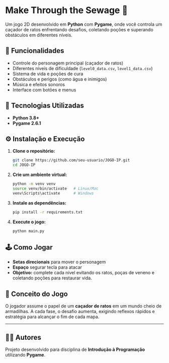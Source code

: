 # Make Through the Sewage 🐀

Um jogo 2D desenvolvido em **Python** com **Pygame**, onde você controla um caçador de ratos enfrentando desafios, coletando poções e superando obstáculos em diferentes níveis.


## 🚀 Funcionalidades

* Controle do personagem principal (caçador de ratos)
* Diferentes níveis de dificuldade (`level0_data.csv`, `level1_data.csv`)
* Sistema de vida e poções de cura
* Obstáculos e perigos (como água e inimigos)
* Música e efeitos sonoros
* Interface com botões e menus


## 🧩 Tecnologias Utilizadas

* **Python 3.8+**
* **Pygame 2.6.1**

## ⚙️ Instalação e Execução

1. **Clone o repositório:**

   ```bash
   git clone https://github.com/seu-usuario/JOGO-IP.git
   cd JOGO-IP
   ```

2. **Crie um ambiente virtual:**

   ```bash
   python -m venv venv
   source venv/bin/activate   # Linux/Mac
   venv\Scripts\activate      # Windows
   ```

3. **Instale as dependências:**

   ```bash
   pip install -r requirements.txt
   ```

4. **Execute o jogo:**

   ```bash
   python main.py
   ```


## 🕹️ Como Jogar

* **Setas direcionais** para mover o personagem
* **Espaço** segurar tecla para atacar
* **Objetivo:** complete cada nível evitando os ratos, poças de veneno e coletando poções para restaurar vida.


## 🧠 Conceito do Jogo

O jogador assume o papel de um **caçador de ratos** em um mundo cheio de armadilhas.
A cada fase, o desafio aumenta, exigindo reflexos rápidos e estratégia para alcançar o fim de cada mapa.

---

## 🧑‍💻 Autores

Projeto desenvolvido para disciplina de **Introdução à Programação** utilizando **Pygame**.

